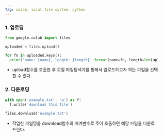 ```yaml
---
Tag: colab, local file system, python
---
```




### 1. 업로딩

```python
from google.colab import files

uploaded = files.upload()

for fn in uploaded.keys():
  print('name: {name}, length: {length}'.format(name=fn, length=len(uploaded[fn])))
```

- upload함수를 호출한 후 로컬 파일탐색기를 통해서 업로드하고자 하는 파일을 선택할 수 있다.



### 2. 다운로딩

```python
with open('example.txt', 'w') as f:
  f.write('download this file')
  
files.download('example.txt')
```

- 작업한 파일명을 download함수의 매겨변수로 주어 호출하면 해당 파일을 다운로드한다.